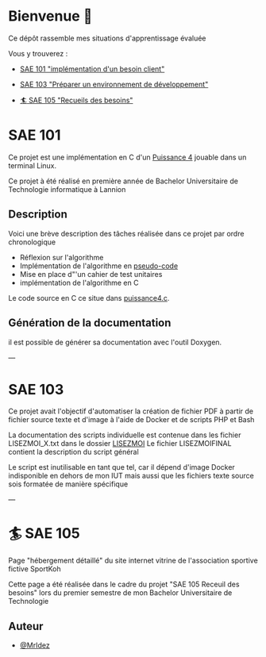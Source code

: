 # Bienvenue 👋

Ce dépôt rassemble mes situations d'apprentissage évaluée  

Vous y trouverez :

* [SAE 101 "implémentation d'un besoin client"](#sae-101)

* [SAE 103 "Préparer un environnement de développement"](#sae-103)

* [ :surfer: SAE 105 "Recueils des besoins"](#sae-105)

# SAE 101

Ce projet est une implémentation en C d'un [Puissance 4](https://fr.wikipedia.org/wiki/Puissance_4) jouable dans un terminal Linux.

Ce projet à été réalisé en première année de Bachelor Universitaire de Technologie informatique à Lannion

## Description

Voici une brève description des tâches réalisée dans ce projet par ordre chronologique
* Réflexion sur l'algorithme
* Implémentation de l'algorithme en [pseudo-code](pseudocode.md)  
* Mise en place d"'un cahier de test unitaires
* implémentation de l'algorithme en C

Le code source en C ce situe dans [puissance4.c](puissance4.c). 


## Génération de la documentation
il est possible de générer sa documentation avec l'outil Doxygen.

— 

# SAE 103

Ce projet avait l'objectif d'automatiser la création de fichier PDF à partir de fichier source texte et d'image à l'aide de Docker et de scripts PHP et Bash

La documentation des scripts individuelle est contenue dans les fichier LISEZMOI_X.txt dans le dossier [LISEZMOI](./SAE103/LISEZMOI/)
Le fichier LISEZMOIFINAL contient la description du script général

Le script est inutilisable en tant que tel, car il dépend d'image Docker indisponible en dehors de mon IUT mais aussi que les fichiers texte source sois formatée de manière spécifique

— 

# :surfer: SAE 105

Page "hébergement détaillé" du site internet vitrine de l'association sportive fictive SportKoh

Cette page a été réalisée dans le cadre du projet "SAE 105 Receuil des besoins" lors du premier semestre de mon Bachelor Universitaire de Technologie


## Auteur

- [@MrIdez](https://www.github.com/MrIdez)
